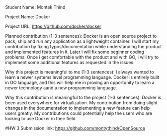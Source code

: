 Student Name: Montek Thind

Project Name: Docker

Project URL: https://github.com/docker/docker

Planned contribution (1-3 sentences): Docker is an open source project to pack, ship and run any application as a lightweight container. I will start my contribution by fixing typos/documentation while understanding the product and implemented features in it. Later i will fix some beginner coding problems. Once i get comfortable with the product and with GO, i will try to implement some additional features as requested in the issues.

Why this project is meaningful to me (1-3 sentences): I always wanted to learn a newer systems level programming language. Docker is entirely built in GO language, and this will help me in proving an opportunity to learn a newer technology aand a new programming language.

Why this contribution is meaningful to the project (1-3 sentences): Docker is been used everywhere for virtualization. My contribution from doing slight changes in the documentation to implementing a new feature can help users greatly. My contributions could potentially help the users who are looking to use Docker in their field.

#HW 3 Submission link: https://github.com/montythind/OpenSource

